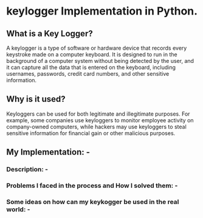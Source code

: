 # keylogger Implementation in Python.


## What is a Key Logger?
A keylogger is a type of software or hardware device that records every keystroke made on a computer keyboard. It is designed to run in the background of a computer system without being detected by the user, and it can capture all the data that is entered on the keyboard, including usernames, passwords, credit card numbers, and other sensitive information.

## Why is it used?
Keyloggers can be used for both legitimate and illegitimate purposes. For example, some companies use keyloggers to monitor employee activity on company-owned computers, while hackers may use keyloggers to steal sensitive information for financial gain or other malicious purposes.

## My Implementation: -

### Description: -
### Problems I faced in the process and How I solved them: -
### Some ideas on how can my keykogger be used in the real world: -
